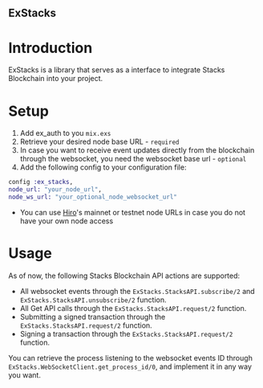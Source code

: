 ## ExStacks

# Introduction

ExStacks is a library that serves as a interface to integrate Stacks Blockchain into your project.

# Setup

1. Add ex_auth to you `mix.exs`
2. Retrieve your desired node base URL - `required`
3. In case you want to receive event updates directly from the blockchain through the websocket, you need the websocket base url - `optional`
4. Add the following config to your configuration file:
 ```elixir
 config :ex_stacks,
 node_url: "your_node_url",
 node_ws_url: "your_optional_node_websocket_url"
 ```

- You can use [Hiro](https://docs.hiro.so/get-started/stacks-blockchain-api)'s mainnet or testnet node URLs in case you do not have your own node access

# Usage

As of now, the following Stacks Blockchain API actions are supported:
- All websocket events through the ``ExStacks.StacksAPI.subscribe/2`` and ``ExStacks.StacksAPI.unsubscribe/2`` function.
- All Get API calls through the ``ExStacks.StacksAPI.request/2`` function.
- Submitting a signed transaction through the ``ExStacks.StacksAPI.request/2`` function.
- Signing a transaction through the ``ExStacks.StacksAPI.request/2`` function.

You can retrieve the process listening to the websocket events ID through ``ExStacks.WebSocketClient.get_process_id/0``, and implement it in any way you want.